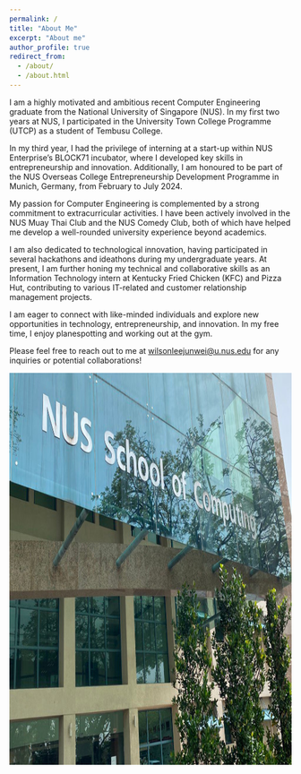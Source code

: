 ```yaml
---
permalink: /
title: "About Me"
excerpt: "About me"
author_profile: true
redirect_from: 
  - /about/
  - /about.html
---
```


I am a highly motivated and ambitious recent Computer Engineering graduate from the National University of Singapore (NUS). In my first two years at NUS, I participated in the University Town College Programme (UTCP) as a student of Tembusu College.

In my third year, I had the privilege of interning at a start-up within NUS Enterprise’s BLOCK71 incubator, where I developed key skills in entrepreneurship and innovation. Additionally, I am honoured to be part of the NUS Overseas College Entrepreneurship Development Programme in Munich, Germany, from February to July 2024.

My passion for Computer Engineering is complemented by a strong commitment to extracurricular activities. I have been actively involved in the NUS Muay Thai Club and the NUS Comedy Club, both of which have helped me develop a well-rounded university experience beyond academics.

I am also dedicated to technological innovation, having participated in several hackathons and ideathons during my undergraduate years. At present, I am further honing my technical and collaborative skills as an Information Technology intern at Kentucky Fried Chicken (KFC) and Pizza Hut, contributing to various IT-related and customer relationship management projects.

I am eager to connect with like-minded individuals and explore new opportunities in technology, entrepreneurship, and innovation. In my free time, I enjoy planespotting and working out at the gym.

Please feel free to reach out to me at [wilsonleejunwei@u.nus.edu](mailto:wilsonleejunwei@u.nus.edu?subject=Invitation%20to%20Connect&body=Dear%20Wilson%2C%0A%0AI%20hope%20this%20email%20finds%20you%20well.%20My%20name%20is%20%5BYour%20Name%5D%2C%20and%20I%20am%20reaching%20out%20to%20extend%20an%20invitation%20to%20connect%20with%20you.%0A%0ALooking%20forward%20to%20the%20opportunity%20of%20connecting%20with%20you.%0A%0ABest%20Regards%2C%0A%5BYour%20Name%5D) for any inquiries or potential collaborations!

<img src="/images/Com.jpg" height="700px" width="750px">

